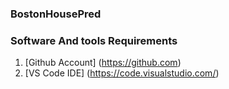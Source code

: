 ### BostonHousePred

### Software And tools Requirements

1. [Github Account] (https://github.com)
2. [VS Code IDE] (https://code.visualstudio.com/)